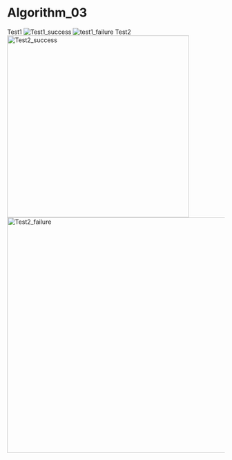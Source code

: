 # Algorithm_03
Test1   ![Test1_success](https://user-images.githubusercontent.com/66001867/83005022-4a6efb00-a04b-11ea-9a63-6d68ca88b91d.png)
![test1_failure](https://user-images.githubusercontent.com/66001867/83004534-c0bf2d80-a04a-11ea-9931-48fbbc741f47.PNG)
Test2   <img width="421" alt="Test2_success" src="https://user-images.githubusercontent.com/66001867/83005688-15af7380-a04c-11ea-8c55-5206c5619cc7.PNG">   
<img width="546" alt="Test2_failure" src="https://user-images.githubusercontent.com/66001867/83005589-f284c400-a04b-11ea-818e-06aebfb27e9a.PNG">
